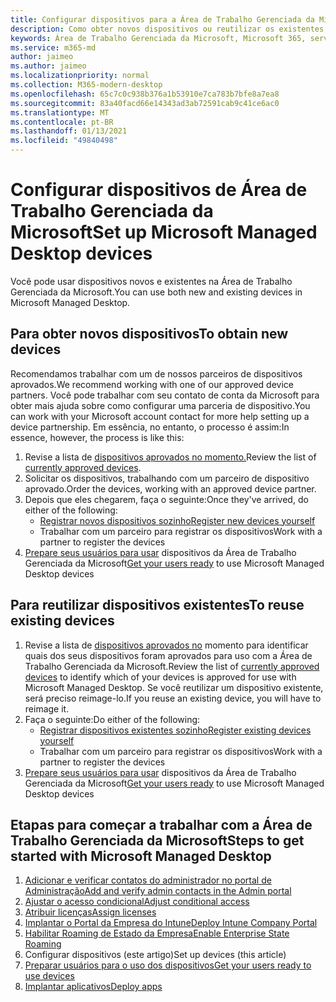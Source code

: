 ```yaml
---
title: Configurar dispositivos para a Área de Trabalho Gerenciada da Microsoft
description: Como obter novos dispositivos ou reutilizar os existentes que se qualificam
keywords: Área de Trabalho Gerenciada da Microsoft, Microsoft 365, serviço, documentação
ms.service: m365-md
author: jaimeo
ms.author: jaimeo
ms.localizationpriority: normal
ms.collection: M365-modern-desktop
ms.openlocfilehash: 65c7c0c938b376a1b53910e7ca783b7bfe8a7ea8
ms.sourcegitcommit: 83a40facd66e14343ad3ab72591cab9c41ce6ac0
ms.translationtype: MT
ms.contentlocale: pt-BR
ms.lasthandoff: 01/13/2021
ms.locfileid: "49840498"
---
```

# <a name="set-up-microsoft-managed-desktop-devices"></a><span data-ttu-id="9cfd8-104">Configurar dispositivos de Área de Trabalho Gerenciada da Microsoft</span><span class="sxs-lookup"><span data-stu-id="9cfd8-104">Set up Microsoft Managed Desktop devices</span></span>

<span data-ttu-id="9cfd8-105">Você pode usar dispositivos novos e existentes na Área de Trabalho Gerenciada da Microsoft.</span><span class="sxs-lookup"><span data-stu-id="9cfd8-105">You can use both new and existing devices in Microsoft Managed Desktop.</span></span>

## <a name="to-obtain-new-devices"></a><span data-ttu-id="9cfd8-106">Para obter novos dispositivos</span><span class="sxs-lookup"><span data-stu-id="9cfd8-106">To obtain new devices</span></span>

<span data-ttu-id="9cfd8-107">Recomendamos trabalhar com um de nossos parceiros de dispositivos aprovados.</span><span class="sxs-lookup"><span data-stu-id="9cfd8-107">We recommend working with one of our approved device partners.</span></span> <span data-ttu-id="9cfd8-108">Você pode trabalhar com seu contato de conta da Microsoft para obter mais ajuda sobre como configurar uma parceria de dispositivo.</span><span class="sxs-lookup"><span data-stu-id="9cfd8-108">You can work with your Microsoft account contact for more help setting up a device partnership.</span></span> <span data-ttu-id="9cfd8-109">Em essência, no entanto, o processo é assim:</span><span class="sxs-lookup"><span data-stu-id="9cfd8-109">In essence, however, the process is like this:</span></span>

1. <span data-ttu-id="9cfd8-110">Revise a lista de [dispositivos aprovados no momento.](../service-description/device-list.md)</span><span class="sxs-lookup"><span data-stu-id="9cfd8-110">Review the list of [currently approved devices](../service-description/device-list.md).</span></span>
2. <span data-ttu-id="9cfd8-111">Solicitar os dispositivos, trabalhando com um parceiro de dispositivo aprovado.</span><span class="sxs-lookup"><span data-stu-id="9cfd8-111">Order the devices, working with an approved device partner.</span></span>
3. <span data-ttu-id="9cfd8-112">Depois que eles chegarem, faça o seguinte:</span><span class="sxs-lookup"><span data-stu-id="9cfd8-112">Once they've arrived, do either of the following:</span></span>
    - [<span data-ttu-id="9cfd8-113">Registrar novos dispositivos sozinho</span><span class="sxs-lookup"><span data-stu-id="9cfd8-113">Register new devices yourself</span></span>](register-devices-self.md)
    - <span data-ttu-id="9cfd8-114">Trabalhar com um parceiro para registrar os dispositivos</span><span class="sxs-lookup"><span data-stu-id="9cfd8-114">Work with a partner to register the devices</span></span>
4. <span data-ttu-id="9cfd8-115">[Prepare seus usuários para usar](get-started-devices.md) dispositivos da Área de Trabalho Gerenciada da Microsoft</span><span class="sxs-lookup"><span data-stu-id="9cfd8-115">[Get your users ready](get-started-devices.md) to use Microsoft Managed Desktop devices</span></span>

## <a name="to-reuse-existing-devices"></a><span data-ttu-id="9cfd8-116">Para reutilizar dispositivos existentes</span><span class="sxs-lookup"><span data-stu-id="9cfd8-116">To reuse existing devices</span></span>

1. <span data-ttu-id="9cfd8-117">Revise a lista de [dispositivos aprovados no](../service-description/device-list.md) momento para identificar quais dos seus dispositivos foram aprovados para uso com a Área de Trabalho Gerenciada da Microsoft.</span><span class="sxs-lookup"><span data-stu-id="9cfd8-117">Review the list of [currently approved devices](../service-description/device-list.md) to identify which of your devices is approved for use with Microsoft Managed Desktop.</span></span> <span data-ttu-id="9cfd8-118">Se você reutilizar um dispositivo existente, será preciso reimage-lo.</span><span class="sxs-lookup"><span data-stu-id="9cfd8-118">If you reuse an existing device, you will have to reimage it.</span></span>
2. <span data-ttu-id="9cfd8-119">Faça o seguinte:</span><span class="sxs-lookup"><span data-stu-id="9cfd8-119">Do either of the following:</span></span>
    - [<span data-ttu-id="9cfd8-120">Registrar dispositivos existentes sozinho</span><span class="sxs-lookup"><span data-stu-id="9cfd8-120">Register existing devices yourself</span></span>](register-reused-devices-self.md)
    - <span data-ttu-id="9cfd8-121">Trabalhar com um parceiro para registrar os dispositivos</span><span class="sxs-lookup"><span data-stu-id="9cfd8-121">Work with a partner to register the devices</span></span>
3. <span data-ttu-id="9cfd8-122">[Prepare seus usuários para usar](get-started-devices.md) dispositivos da Área de Trabalho Gerenciada da Microsoft</span><span class="sxs-lookup"><span data-stu-id="9cfd8-122">[Get your users ready](get-started-devices.md) to use Microsoft Managed Desktop devices</span></span>

## <a name="steps-to-get-started-with-microsoft-managed-desktop"></a><span data-ttu-id="9cfd8-123">Etapas para começar a trabalhar com a Área de Trabalho Gerenciada da Microsoft</span><span class="sxs-lookup"><span data-stu-id="9cfd8-123">Steps to get started with Microsoft Managed Desktop</span></span>

1. [<span data-ttu-id="9cfd8-124">Adicionar e verificar contatos do administrador no portal de Administração</span><span class="sxs-lookup"><span data-stu-id="9cfd8-124">Add and verify admin contacts in the Admin portal</span></span>](add-admin-contacts.md)
2. [<span data-ttu-id="9cfd8-125">Ajustar o acesso condicional</span><span class="sxs-lookup"><span data-stu-id="9cfd8-125">Adjust conditional access</span></span>](conditional-access.md)
3. [<span data-ttu-id="9cfd8-126">Atribuir licenças</span><span class="sxs-lookup"><span data-stu-id="9cfd8-126">Assign licenses</span></span>](assign-licenses.md)
4. [<span data-ttu-id="9cfd8-127">Implantar o Portal da Empresa do Intune</span><span class="sxs-lookup"><span data-stu-id="9cfd8-127">Deploy Intune Company Portal</span></span>](company-portal.md)
5. [<span data-ttu-id="9cfd8-128">Habilitar Roaming de Estado da Empresa</span><span class="sxs-lookup"><span data-stu-id="9cfd8-128">Enable Enterprise State Roaming</span></span>](enterprise-state-roaming.md)
6. <span data-ttu-id="9cfd8-129">Configurar dispositivos (este artigo)</span><span class="sxs-lookup"><span data-stu-id="9cfd8-129">Set up devices (this article)</span></span>
7. [<span data-ttu-id="9cfd8-130">Preparar usuários para o uso dos dispositivos</span><span class="sxs-lookup"><span data-stu-id="9cfd8-130">Get your users ready to use devices</span></span>](get-started-devices.md)
8. [<span data-ttu-id="9cfd8-131">Implantar aplicativos</span><span class="sxs-lookup"><span data-stu-id="9cfd8-131">Deploy apps</span></span>](deploy-apps.md)
